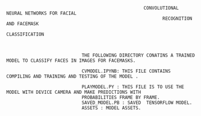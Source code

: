                                                        CONVOLUTIONAL NEURAL NETWORKS FOR FACIAL 
                                                              RECOGNITION AND FACEMASK
                                                                   CLASSIFICATION
                                 
                                 
                                 
                                THE FOLLOWING DIRECTORY CONATINS A TRAINED MODEL TO CLASSIFY FACES IN IMAGES FOR FACEMASKS. 
                                
                                CVMODEL.IPYNB: THIS FILE CONTAINS COMPILING AND TRAINING AND TESTING OF THE MODEL .
                                
                                PLAYMODEL.PY : THIS FILE IS TO USE THE MODEL WITH DEVICE CAMERA AND MAKE PREDICTIONS WITH 
                                PROBABILITIES FRAME BY FRAME.
                                SAVED_MODEL.PB : SAVED  TENSORFLOW MODEL.
                                ASSETS : MODEL ASSETS.
